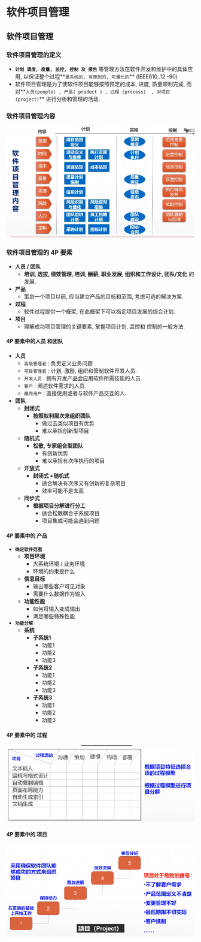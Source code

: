 # 软件项目管理

## 软件项目管理

### 软件项目管理的定义

* **`计划 调度, 度量, 监控, 控制 及 报告`** 等管理方法在软件开发和维护中的具体应用, 以保证整个过程**`是系统的, 有原则的, 可量化的`**  \(IEEE610..12 -90\)
* 软件项目管理是为了使软件项目能够按照预定的成本, 进度, 质量顺利完成,  而对**`人员(people) , 产品( product ) , 过程 (process)  , 对项目 (project)`**  进行分析和管理的活动.

### 软件项目管理内容

![&#x8F6F;&#x4EF6;&#x9879;&#x76EE;&#x7BA1;&#x7406;&#x5185;&#x5BB9;, &#x6309;&#x7167;&#x6BCF;&#x884C;&#x6765;&#x533A;&#x5206;](../.gitbook/assets/image%20%2873%29.png)

### 软件项目管理的 4P 要素

* **人员 / 团队**
  * **培训, 选拔, 绩效管理, 培训, 酬薪, 职业发展, 组织和工作设计, 团队/文化** 的发展.
* **产品**
  * 策划一个项目以前, 应当建立产品的目标和范围, 考虑可选的解决方案.
* **过程**
  * 软件过程提供一个框架, 在此框架下可以指定项目发展的综合计划.
* **项目**
  * 理解成功项目管理的关键要素, 掌握项目计划, 监控和 控制的一般方法.

#### 4P 要素中的人员 和团队

* **人员**
  * `高级管理者` : 负责定义业务问题
  * `项目管理者` : 计划, 激励, 组织和管制软件开发人员.
  * `开发人员`  : 拥有开发产品会应用软件所需技能的人员.
  * `客户` : 阐述软件需求的人员.
  * `最终用户` : 直接使用或者与软件产品交互的人.
* **团队**
  * **封闭式**
    * **按照权利层次来组织团队**
      * 做过去类似项目有优势
      * 难以承担创新型项目
  * **随机式**
    * **松散, 专家组合型团队**
      * 有创新优势
      * 难以承担有次序执行的项目
  * **开放式**
    * **封闭式 +随机式**
      * 适合解决有次序又有创新的复杂项目
      * 效率可能不是太高
  * **同步式**
    * **根据项目分解进行分工**
      * 适合松散耦合子系统项目
      * 项目集成可能会遇到问题

#### 4P 要素中的 产品

* **`确定软件范围`**
  * **项目环境**
    * 大系统环境 / 业务环境
    * 环境的约束是什么
  * **信息目标**
    * 输出哪些客户可见对象
    * 需要什么数据作为输入
  * **功能性能**
    * 如何将输入变成输出
    * 满足哪些特殊性能
* **`功能分解`**
  * **系统**
    * **子系统1**
      * 功能1
      * 功能2
      * 功能3
    * **子系统2**
      * 功能1
      * 功能2
      * 功能3
    * **子系统3**
      * 功能1
      * 功能2
      * 功能3

#### 4P 要素中的 过程

![&#x8FC7;&#x7A0B;&#x5F88;&#x91CD;&#x8981;](../.gitbook/assets/image%20%28242%29.png)

#### 4P 要素中的 项目

![&#x9879;&#x76EE;](../.gitbook/assets/image%20%28186%29.png)



